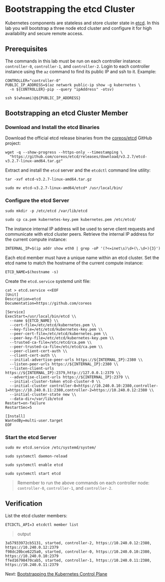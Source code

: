 # Bootstrapping the etcd Cluster

Kubernetes components are stateless and store cluster state in [etcd](https://github.com/coreos/etcd). In this lab you will bootstrap a three node etcd cluster and configure it for high availability and secure remote access.

## Prerequisites

The commands in this lab must be run on each controller instance: `controller-0`, `controller-1`, and `controller-2`. Login to each controller instance using the `az` command to find its public IP and ssh to it. Example:

```shell
CONTROLLER="controller-0"
PUBLIC_IP_ADDRESS=$(az network public-ip show -g kubernetes \
  -n ${CONTROLLER}-pip --query "ipAddress" -otsv)

ssh $(whoami)@${PUBLIC_IP_ADDRESS}
```

## Bootstrapping an etcd Cluster Member

### Download and Install the etcd Binaries

Download the official etcd release binaries from the [coreos/etcd](https://github.com/coreos/etcd) GitHub project:

```shell
wget -q --show-progress --https-only --timestamping \
  "https://github.com/coreos/etcd/releases/download/v3.2.7/etcd-v3.2.7-linux-amd64.tar.gz"
```

Extract and install the `etcd` server and the `etcdctl` command line utility:

```shell
tar -xvf etcd-v3.2.7-linux-amd64.tar.gz
```

```shell
sudo mv etcd-v3.2.7-linux-amd64/etcd* /usr/local/bin/
```

### Configure the etcd Server

```shell
sudo mkdir -p /etc/etcd /var/lib/etcd
```

```shell
sudo cp ca.pem kubernetes-key.pem kubernetes.pem /etc/etcd/
```

The instance internal IP address will be used to serve client requests and communicate with etcd cluster peers. Retrieve the internal IP address for the current compute instance:

```shell
INTERNAL_IP=$(ip addr show eth0 | grep -oP '(?<=inet\s)\d+(\.\d+){3}')
```

Each etcd member must have a unique name within an etcd cluster. Set the etcd name to match the hostname of the current compute instance:

```shell
ETCD_NAME=$(hostname -s)
```

Create the `etcd.service` systemd unit file:

```shell
cat > etcd.service <<EOF
[Unit]
Description=etcd
Documentation=https://github.com/coreos

[Service]
ExecStart=/usr/local/bin/etcd \\
  --name ${ETCD_NAME} \\
  --cert-file=/etc/etcd/kubernetes.pem \\
  --key-file=/etc/etcd/kubernetes-key.pem \\
  --peer-cert-file=/etc/etcd/kubernetes.pem \\
  --peer-key-file=/etc/etcd/kubernetes-key.pem \\
  --trusted-ca-file=/etc/etcd/ca.pem \\
  --peer-trusted-ca-file=/etc/etcd/ca.pem \\
  --peer-client-cert-auth \\
  --client-cert-auth \\
  --initial-advertise-peer-urls https://${INTERNAL_IP}:2380 \\
  --listen-peer-urls https://${INTERNAL_IP}:2380 \\
  --listen-client-urls https://${INTERNAL_IP}:2379,http://127.0.0.1:2379 \\
  --advertise-client-urls https://${INTERNAL_IP}:2379 \\
  --initial-cluster-token etcd-cluster-0 \\
  --initial-cluster controller-0=https://10.240.0.10:2380,controller-1=https://10.240.0.11:2380,controller-2=https://10.240.0.12:2380 \\
  --initial-cluster-state new \\
  --data-dir=/var/lib/etcd
Restart=on-failure
RestartSec=5

[Install]
WantedBy=multi-user.target
EOF
```

### Start the etcd Server

```shell
sudo mv etcd.service /etc/systemd/system/
```

```shell
sudo systemctl daemon-reload
```

```shell
sudo systemctl enable etcd
```

```shell
sudo systemctl start etcd
```

> Remember to run the above commands on each controller node: `controller-0`, `controller-1`, and `controller-2`.

## Verification

List the etcd cluster members:

```shell
ETCDCTL_API=3 etcdctl member list
```

> output

```shell
3a57933972cb5131, started, controller-2, https://10.240.0.12:2380, https://10.240.0.12:2379
f98dc20bce6225a0, started, controller-0, https://10.240.0.10:2380, https://10.240.0.10:2379
ffed16798470cab5, started, controller-1, https://10.240.0.11:2380, https://10.240.0.11:2379
```

Next: [Bootstrapping the Kubernetes Control Plane](08-bootstrapping-kubernetes-controllers.md)
